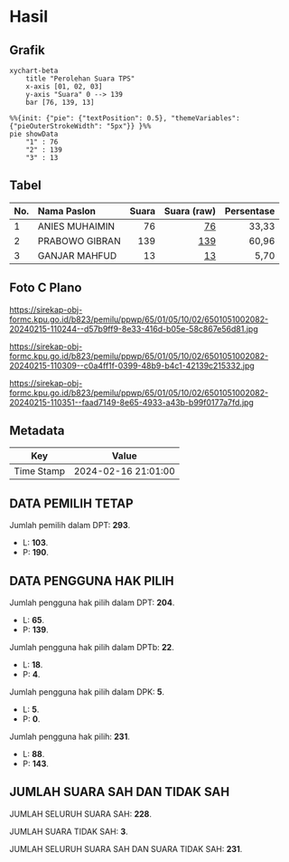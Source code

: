 # Hasil

## Grafik

```mermaid
xychart-beta
    title "Perolehan Suara TPS"
    x-axis [01, 02, 03]
    y-axis "Suara" 0 --> 139
    bar [76, 139, 13]
```

```mermaid
%%{init: {"pie": {"textPosition": 0.5}, "themeVariables": {"pieOuterStrokeWidth": "5px"}} }%%
pie showData
    "1" : 76
    "2" : 139
    "3" : 13
```

## Tabel

| No. | Nama Paslon    | Suara | Suara (raw) | Persentase |
|:--- |:-------------- | -----:| -----------:| ----------:|
| 1   | ANIES MUHAIMIN | 76    | [76][p-1]   | 33,33      |
| 2   | PRABOWO GIBRAN | 139   | [139][p-2]  | 60,96      |
| 3   | GANJAR MAHFUD  | 13    | [13][p-3]   | 5,70       |


[p-1]: https://github.com/gigit-pemilu/pemilu-2024-65-kalimantan-utara/blob/main/pilpres/hitung-suara/sub/65-kalimantan-utara/sub/01-bulungan/sub/05-tanjung-selor/sub/1002-tanjung-selor-hilir/sub/082-tps/sub/paslon-1.txt
[p-2]: https://github.com/gigit-pemilu/pemilu-2024-65-kalimantan-utara/blob/main/pilpres/hitung-suara/sub/65-kalimantan-utara/sub/01-bulungan/sub/05-tanjung-selor/sub/1002-tanjung-selor-hilir/sub/082-tps/sub/paslon-2.txt
[p-3]: https://github.com/gigit-pemilu/pemilu-2024-65-kalimantan-utara/blob/main/pilpres/hitung-suara/sub/65-kalimantan-utara/sub/01-bulungan/sub/05-tanjung-selor/sub/1002-tanjung-selor-hilir/sub/082-tps/sub/paslon-3.txt

## Foto C Plano

https://sirekap-obj-formc.kpu.go.id/b823/pemilu/ppwp/65/01/05/10/02/6501051002082-20240215-110244--d57b9ff9-8e33-416d-b05e-58c867e56d81.jpg

https://sirekap-obj-formc.kpu.go.id/b823/pemilu/ppwp/65/01/05/10/02/6501051002082-20240215-110309--c0a4ff1f-0399-48b9-b4c1-42139c215332.jpg

https://sirekap-obj-formc.kpu.go.id/b823/pemilu/ppwp/65/01/05/10/02/6501051002082-20240215-110351--faad7149-8e65-4933-a43b-b99f0177a7fd.jpg


## Metadata

| Key        | Value               |
| ---------- | ------------------- |
| Time Stamp | 2024-02-16 21:01:00 |


## DATA PEMILIH TETAP

Jumlah pemilih dalam DPT: **293**.
 * L: **103**.
 * P: **190**.

## DATA PENGGUNA HAK PILIH

Jumlah pengguna hak pilih dalam DPT: **204**.
 * L: **65**.
 * P: **139**.

Jumlah pengguna hak pilih dalam DPTb: **22**.
 * L: **18**.
 * P: **4**.

Jumlah pengguna hak pilih dalam DPK: **5**.
 * L: **5**.
 * P: **0**.

Jumlah pengguna hak pilih: **231**.
 * L: **88**.
 * P: **143**.

## JUMLAH SUARA SAH DAN TIDAK SAH

JUMLAH SELURUH SUARA SAH: **228**.

JUMLAH SUARA TIDAK SAH: **3**.

JUMLAH SELURUH SUARA SAH DAN SUARA TIDAK SAH: **231**.


